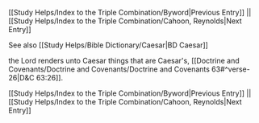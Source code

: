 [[Study Helps/Index to the Triple Combination/Byword|Previous Entry]]  ||  [[Study Helps/Index to the Triple Combination/Cahoon, Reynolds|Next Entry]]

 See also [[Study Helps/Bible Dictionary/Caesar|BD Caesar]]

 the Lord renders unto Caesar things that are Caesar's, [[Doctrine and Covenants/Doctrine and Covenants/Doctrine and Covenants 63#^verse-26|D&C 63:26]].

[[Study Helps/Index to the Triple Combination/Byword|Previous Entry]]  ||  [[Study Helps/Index to the Triple Combination/Cahoon, Reynolds|Next Entry]]